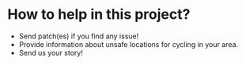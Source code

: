 How to help in this project?
============================

* Send patch(es) if you find any issue!
* Provide information about unsafe locations for cycling in your area.
* Send us your story!
